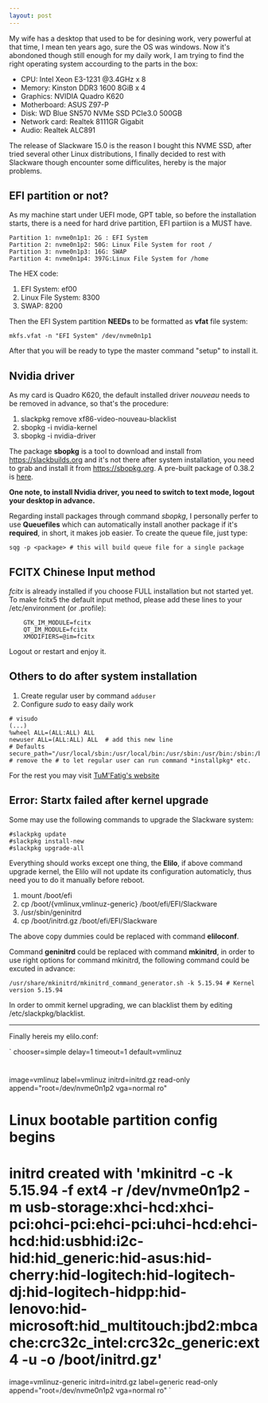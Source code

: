 ```yaml
---
layout: post
---
```


My wife has a desktop that used to be for desining work, very powerful at that time, I mean ten years ago, sure the OS was windows. Now it's abondoned though still enough for my daily work, I am trying to find the right operating system accourding to the parts in the box:

* CPU: Intel Xeon E3-1231 @3.4GHz x 8
* Memory: Kinston DDR3 1600 8GiB x 4
* Graphics: NVIDIA Quadro K620
* Motherboard: ASUS Z97-P
* Disk: WD Blue SN570 NVMe SSD PCIe3.0 500GB
* Network card: Realtek 8111GR Gigabit
* Audio: Realtek ALC891

The release of Slackware 15.0 is the reason I bought this NVME SSD, after tried several other Linux distributions, I finally decided to rest with Slackware though encounter some difficulites, hereby is the major problems.

## EFI partition or not?

As my machine start under UEFI mode, GPT table, so before the installation starts, there is a need for hard drive partition, EFI partiion is a MUST have.

```
Partition 1: nvme0n1p1: 2G : EFI System
Partition 2: nvme0n1p2: 50G: Linux File System for root /
Partition 3: nvme0n1p3: 16G: SWAP
Partition 4: nvme0n1p4: 397G:Linux File System for /home
```

The HEX code:
1. EFI System: ef00
2. Linux File System: 8300
3. SWAP: 8200

Then the EFI System partition **NEEDs** to be formatted as **vfat** file system:

`mkfs.vfat -n "EFI System" /dev/nvme0n1p1`

After that you will be ready to type the master command "setup" to install it.

## Nvidia driver

As my card is Quadro K620, the default installed driver *nouveau* needs to be removed in advance, so that's the procedure:

1. slackpkg remove xf86-video-nouveau-blacklist
2. sbopkg -i nvidia-kernel
3. sbopkg -i nvidia-driver

The package **sbopkg** is a tool to download and install from https://slackbuilds.org and it's not there after system installation, you need to grab and install it from https://sbopkg.org. A pre-built package of 0.38.2 is [here](https://github.com/sbopkg/sbopkg/releases/download/0.38.2/sbopkg-0.38.2-noarch-1_wsr.tgz).

**One note, to install Nvidia driver, you need to switch to text mode, logout your desktop in advance.**

Regarding install packages through command *sbopkg*, I personally perfer to use **Queuefiles** which can automatically install another package if it's **required**, in short, it makes job easier. To create the queue file, just type:

`sqg -p <package> # this will build queue file for a single package`

## FCITX Chinese Input method

*fcitx* is already installed if you choose FULL installation but not started yet. To make fcitx5 the default input method, please add these lines to your /etc/environment (or .profile):

```
    GTK_IM_MODULE=fcitx
    QT_IM_MODULE=fcitx
    XMODIFIERS=@im=fcitx
```

Logout or restart and enjoy it.

## Others to do after system installation

1. Create regular user by command `adduser`
2. Configure *sudo* to easy daily work

```
# visudo
(...)
%wheel ALL=(ALL:ALL) ALL
newuser ALL=(ALL:ALL) ALL  # add this new line
# Defaults secure_path="/usr/local/sbin:/usr/local/bin:/usr/sbin:/usr/bin:/sbin:/bin" # remove the # to let regular user can run command *installpkg* etc.
```

For the rest you may visit [TuM'Fatig's website](https://www.tumfatig.net/2022/slackware-linux-15-with-fde-on-uefi-laptop/#:~:text=Slackware%20Linux%2015%20with%20FDE%20on%20UEFI%20laptop,be%20entered%20with%20the%20configured%20keyboard%20layout.%20)

## Error: Startx failed after kernel upgrade

Some may use the following commands to upgrade the Slackware system:

```
#slackpkg update
#slackpkg install-new
#slackpkg upgrade-all
```

Everything should works except one thing, the **Elilo**, if above command upgrade kernel, the Elilo will not update its configuration automaticly, thus need you to do it manually before reboot.

1. mount /boot/efi
2. cp /boot/{vmlinux,vmlinuz-generic} /boot/efi/EFI/Slackware
3. /usr/sbin/geninitrd
4. cp /boot/initrd.gz /boot/efi/EFI/Slackware

The above copy dummies could be replaced with command **eliloconf**.

Command **geninitrd** could be replaced with command **mkinitrd**, in order to use right options for command mkinitrd, the following command could be excuted in advance:

`/usr/share/mkinitrd/mkinitrd_command_generator.sh -k 5.15.94 # Kernel version 5.15.94`

In order to ommit kernel upgrading, we can blacklist them by editing /etc/slackpkg/blacklist.

---

Finally hereis my elilo.conf:

`
chooser=simple
delay=1
timeout=1
default=vmlinuz
#
image=vmlinuz
        label=vmlinuz
        initrd=initrd.gz
        read-only
        append="root=/dev/nvme0n1p2 vga=normal ro"
#
# Linux bootable partition config begins
# initrd created with 'mkinitrd -c -k 5.15.94 -f ext4 -r /dev/nvme0n1p2 -m usb-storage:xhci-hcd:xhci-pci:ohci-pci:ehci-pci:uhci-hcd:ehci-hcd:hid:usbhid:i2c-hid:hid_generic:hid-asus:hid-cherry:hid-logitech:hid-logitech-dj:hid-logitech-hidpp:hid-lenovo:hid-microsoft:hid_multitouch:jbd2:mbcache:crc32c_intel:crc32c_generic:ext4 -u -o /boot/initrd.gz'
image=vmlinuz-generic
	initrd=initrd.gz
	label=generic
	read-only
	append="root=/dev/nvme0n1p2 vga=normal ro"
`
